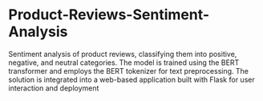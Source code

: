 # Product-Reviews-Sentiment-Analysis
Sentiment analysis of product reviews, classifying them into positive, negative, and neutral categories. The model is trained using the BERT transformer and employs the BERT tokenizer for text preprocessing. The solution is integrated into a web-based application built with Flask for user interaction and deployment
